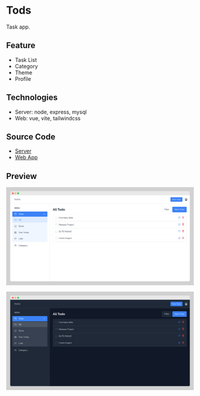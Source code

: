 # Tods

Task app.

## Feature

- Task List
- Category
- Theme
- Profile

## Technologies

- Server: node, express, mysql
- Web: vue, vite, tailwindcss

## Source Code

- [Server](https://github.com/ibrahimalanshor/tods-server)
- [Web App](https://github.com/ibrahimalanshor/tods-web)

## Preview

![Tods](preview-light.png)

![Tods Dark](preview-dark.png)